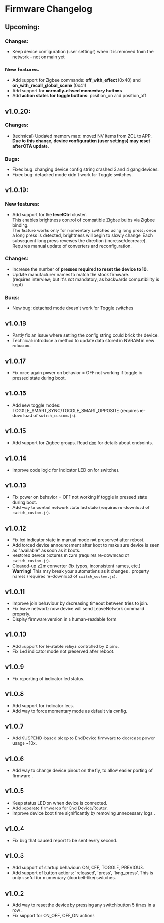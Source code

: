 # Firmware Changelog

## Upcoming:

### Changes:
- Keep device configuration (user settings) when it is removed from the network - not on main yet

### New features:
- Add support for Zigbee commands: **off_with_effect** (0x40) and **on_with_recall_global_scene** (0x41)
- Add support for **normally-closed momentary buttons**
- Add **action states for toggle buttons**: position_on and position_off

## v1.0.20:

### Changes:
- (technical) Updated memory map: moved NV items from ZCL to APP.  
**Due to this change, device configuration (user settings) may reset after OTA update.**

### Bugs:
- Fixed bug: changing device config string crashed 3 and 4 gang devices.
- Fixed bug: detached mode didn't work for Toggle switches.

## v1.0.19:

### New features:
- Add support for the **levelCtrl** cluster.  
This enables brightness control of compatible Zigbee bulbs via Zigbee binding.  
The feature works only for momentary switches using long press: once a long press is detected, brightness will begin to slowly change. Each subsequent long press reverses the direction (increase/decrease).  
Requires manual update of converters and reconfiguration. 

### Changes:
- Increase the number of **presses required to reset the device to 10.**
- Update manufacturer names to match the stock firmware.  
(requires interview; but it's not mandatory, as backwards compatibility is kept)

### Bugs:
- New bug: detached mode doesn't work for Toggle switches

## v1.0.18

- Partly fix an issue where setting the config string could brick the device.  
- Technical: introduce a method to update data stored in NVRAM in new releases.

## v1.0.17

- Fix once again power on behavior = OFF not working if toggle in pressed state during boot.

## v1.0.16

- Add new toggle modes: TOGGLE_SMART_SYNC/TOGGLE_SMART_OPPOSITE (requires re-download of `switch_custom.js`).

## v1.0.15

- Add support for Zigbee groups. Read [doc](/docs/usage/endpoints.md) for details about endpoints.

## v1.0.14

- Improve code logic for Indicator LED on for switches.

## v1.0.13

- Fix power on behavior = OFF not working if toggle in pressed state during boot.
- Add way to control network state led state (requires re-download of `switch_custom.js`).

## v1.0.12

- Fix led indicator state in manual mode not preserved after reboot.
- Add forced device announcement after boot to make sure device is seen as "available" as soon as it boots.
- Restored device pictures in z2m (requires re-download of `switch_custom.js`).
- Cleaned-up z2m converter (fix typos, inconsistent names, etc.). **Warning!** This may break your automations as it changes .
  property names (requires re-download of `switch_custom.js`).

## v1.0.11

- Improve join behaviour by decreasing timeout between tries to join.
- Fix leave network: now device will send LeaveNetwork command properly.
- Display firmware version in a human-readable form.

## v1.0.10

- Add support for bi-stable relays controlled by 2 pins.
- Fix Led indicator mode not preserved after reboot.

## v1.0.9

- Fix reporting of indicator led status.

## v1.0.8

- Add support for indicator leds.
- Add way to force momentary mode as default via config.

## v1.0.7

- Add SUSPEND-based sleep to EndDevice firmware to decrease power usage ~10x.

## v1.0.6

- Add way to change device pinout on the fly, to allow easier porting of firmware .

## v1.0.5

- Keep status LED on when device is connected.
- Add separate firmwares for End Device/Router.
- Improve device boot time significantly by removing unnecessary logs .

## v1.0.4

- Fix bug that caused report to be sent every second.

## v1.0.3

- Add support of startup behaviour: ON, OFF, TOGGLE, PREVIOUS.
- Add support of button actions: 'released', 'press', 'long_press'. This is only useful for momentary (doorbell-like) switches.

## v1.0.2

- Add way to reset the device by pressing any switch button 5 times in a row .
- Fix support for ON_OFF, OFF_ON actions.
